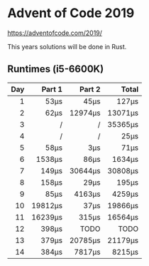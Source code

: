 # Advent of Code 2019

https://adventofcode.com/2019/

This years solutions will be done in Rust.

## Runtimes (i5-6600K)

| Day |  Part 1 |  Part 2 |   Total |
|----:|--------:|--------:|--------:|
| 1   |    53µs |    45µs |   127µs |
| 2   |    62µs | 12974µs | 13071µs |
| 3   |       / |       / | 35365µs |
| 4   |       / |       / |    25µs |
| 5   |    58µs |     3µs |    71µs |
| 6   |  1538µs |    86µs |  1634µs |
| 7   |   149µs | 30644µs | 30808µs |
| 8   |   158µs |    29µs |   195µs |
| 9   |    85µs |  4163µs |  4259µs |
| 10  | 19812µs |    37µs | 19866µs |
| 11  | 16239µs |   315µs | 16564µs |
| 12  |   398µs |    TODO |    TODO |
| 13  |   379µs | 20785µs | 21179µs |
| 14  |   384µs |  7817µs |  8215µs |

